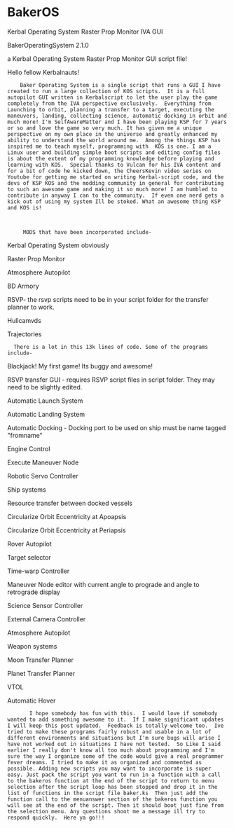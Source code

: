 # BakerOS
Kerbal Operating System Raster Prop Monitor IVA GUI

BakerOperatingSystem 2.1.0

a Kerbal Operating System Raster Prop Monitor GUI script file!

 
Hello fellow Kerbalnauts!

        Baker Operating System is a single script that runs a GUI I have created to run a large collection of KOS scripts.  It is a full autopilot GUI written in Kerbalscript to let the user play the game completely from the IVA perspective exclusively.  Everything from Launching to orbit, planning a transfer to a target, executing the maneuvers, landing, collecting science, automatic docking in orbit and much more! I'm SelfAwareMatter and I have been playing KSP for 7 years or so and love the game so very much. It has given me a unique perspective on my own place in the universe and greatly enhanced my ability to understand the world around me.  Among the things KSP has inspired me to teach myself, programming with  KOS is one. I am a Linux user and building simple boot scripts and editing config files is about the extent of my programming knowledge before playing and learning with KOS.  Special thanks to Vulcan for his IVA content and for a bit of code he kicked down, the CheersKevin video series on Youtube for getting me started on writing Kerbal-script code, and the devs of KSP KOS and the modding community in general for contributing to such an awesome game and making it so much more! I am humbled to contribute in anyway I can to the community.  If even one nerd gets a kick out of using my system Ill be stoked. What an awesome thing KSP and KOS is! 

 

         MODS that have been incorporated include-

Kerbal Operating System obviously

Raster Prop Monitor

Atmosphere Autopilot

BD Armory

RSVP- the rsvp scripts need to be in your script folder for the transfer planner to work.

Hullcamvds

Trajectories 

 

      There is a lot in this 13k lines of code. Some of the programs include-

Blackjack!     My first game! Its buggy and awesome!

RSVP transfer GUI - requires RSVP script files in script folder. They may need to be slightly edited. 

Automatic Launch System

Automatic Landing System

Automatic Docking - Docking port to be used on ship must be name tagged "fromname"

Engine Control

Execute Maneuver Node

Robotic Servo Controller

Ship systems

Resource transfer between docked vessels

Circularize Orbit Eccentricity at Apoapsis

Circularize Orbit  Eccentricity at Periapsis

Rover Autopilot

Target selector

Time-warp Controller

Maneuver Node editor with current angle to prograde and angle to retrograde display

Science Sensor Controller

External Camera Controller

Atmosphere Autopilot

Weapon systems

Moon Transfer Planner

Planet Transfer Planner

VTOL

Automatic Hover

           I hope somebody has fun with this.  I would love if somebody wanted to add something awesome to it.  If I make significant updates I will keep this post updated.  Feedback is totally welcome too.  Ive tried to make these programs fairly robust and usable in a lot of different environments and situations but I'm sure bugs will arise I have not worked out in situations I have not tested.  So Like I said earlier I really don't know all too much about programming and I'm sure the way I organize some of the code would give a real programmer fever dreams. I tried to make it as organized and commented as possible. Adding new scripts you may want to incorporate is super easy. Just pack the script you want to run in a function with a call to the bakeros function at the end of the script to return to menu selection after the script loop has been stopped and drop it in the list of functions in the script file baker.ks  Then just add the function call to the menuanswer section of the bakeros function you will see at the end of the script. Then it should boot just fine from the selection menu. Any questions shoot me a message ill try to respond quickly.  Here ya go!!!
